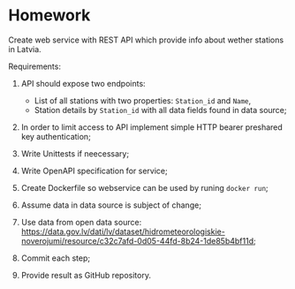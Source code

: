 # Homework

Create web service with REST API which provide info about wether stations in Latvia.

Requirements:
1. API should expose two endpoints:
   
    - List of all stations with two properties: `Station_id` and `Name`,
    - Station details by `Station_id` with all data fields found in data source;

2. In order to limit access to API implement simple HTTP bearer preshared key authentication;
3. Write Unittests if neecessary;
4. Write OpenAPI specification for service;
5. Create Dockerfile so webservice can be used by runing `docker run`;
6. Assume data in data source is subject of change;
7. Use data from open data source: https://data.gov.lv/dati/lv/dataset/hidrometeorologiskie-noverojumi/resource/c32c7afd-0d05-44fd-8b24-1de85b4bf11d;
8. Commit each step;
9. Provide result as GitHub repository.
